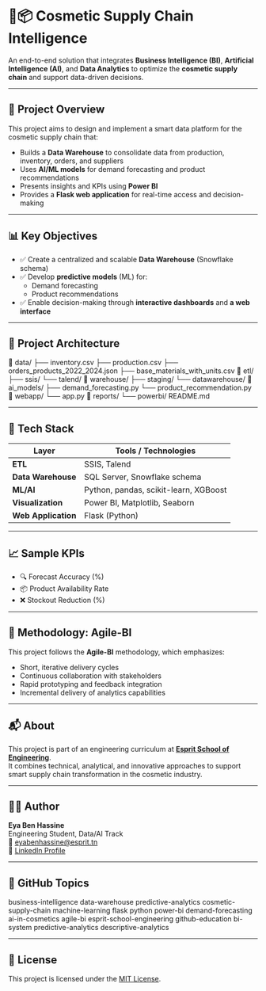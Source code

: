 # 🧠📦 Cosmetic Supply Chain Intelligence

An end-to-end solution that integrates **Business Intelligence (BI)**, **Artificial Intelligence (AI)**, and **Data Analytics** to optimize the **cosmetic supply chain** and support data-driven decisions.

---

## 🌟 Project Overview

This project aims to design and implement a smart data platform for the cosmetic supply chain that:

- Builds a **Data Warehouse** to consolidate data from production, inventory, orders, and suppliers
- Uses **AI/ML models** for demand forecasting and product recommendations
- Presents insights and KPIs using **Power BI**
- Provides a **Flask web application** for real-time access and decision-making

---

## 📊 Key Objectives

- ✅ Create a centralized and scalable **Data Warehouse** (Snowflake schema)
- ✅ Develop **predictive models** (ML) for:
  - Demand forecasting
  - Product recommendations
- ✅ Enable decision-making through **interactive dashboards** and **a web interface**

---

## 🧱 Project Architecture

📁 data/
├── inventory.csv
├── production.csv
├── orders_products_2022_2024.json
├── base_materials_with_units.csv
📁 etl/
├── ssis/
└── talend/
📁 warehouse/
├── staging/
└── datawarehouse/
📁 ai_models/
├── demand_forecasting.py
└── product_recommendation.py
📁 webapp/
└── app.py
📁 reports/
└── powerbi/
README.md

---

## 🧰 Tech Stack

| Layer              | Tools / Technologies                                     |
|--------------------|----------------------------------------------------------|
| **ETL**            | SSIS, Talend                                             |
| **Data Warehouse** | SQL Server, Snowflake schema                            |
| **ML/AI**          | Python, pandas, scikit-learn, XGBoost                   |
| **Visualization**  | Power BI, Matplotlib, Seaborn                           |
| **Web Application**| Flask (Python)                                          |

---

## 📈 Sample KPIs

- 🔍 Forecast Accuracy (%)
- 📦 Product Availability Rate
- ❌ Stockout Reduction (%)

---

## 📌 Methodology: Agile-BI

This project follows the **Agile-BI** methodology, which emphasizes:

- Short, iterative delivery cycles
- Continuous collaboration with stakeholders
- Rapid prototyping and feedback integration
- Incremental delivery of analytics capabilities

---

## 📬 About

This project is part of an engineering curriculum at **[Esprit School of Engineering](https://esprit.tn)**.  
It combines technical, analytical, and innovative approaches to support smart supply chain transformation in the cosmetic industry.

---

## 👨‍💻 Author

**Eya Ben Hassine**  
Engineering Student, Data/AI Track  
📧 eyabenhassine@esprit.tn  
🔗 [LinkedIn Profile](https://www.linkedin.com/in/ben-hassine-eya-b03726279/)

---

## 🔖 GitHub Topics
business-intelligence
data-warehouse
predictive-analytics
cosmetic-supply-chain
machine-learning
flask
python
power-bi
demand-forecasting
ai-in-cosmetics
agile-bi
esprit-school-engineering
github-education
bi-system
predictive-analytics
descriptive-analytics

---

## 📄 License

This project is licensed under the [MIT License](LICENSE).
